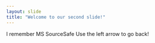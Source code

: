 ```yaml
---
layout: slide
title: "Welcome to our second slide!"
---
```

I remember MS SourceSafe
Use the left arrow to go back!